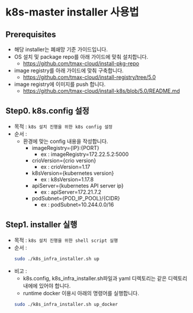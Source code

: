 # k8s-master installer 사용법

## Prerequisites
  * 해당 installer는 폐쇄망 기준 가이드입니다.
  * OS 설치 및 package repo를 아래 가이드에 맞춰 설치합니다.
    * https://github.com/tmax-cloud/install-pkg-repo
  * image registry를 아래 가이드에 맞춰 구축합니다.
    * https://github.com/tmax-cloud/install-registry/tree/5.0
  * image registry에 이미지를 push 합니다.  
    * https://github.com/tmax-cloud/install-k8s/blob/5.0/README.md

## Step0. k8s.config 설정
* 목적 : `k8s 설치 진행을 위한 k8s config 설정`
* 순서 : 
  * 환경에 맞는 config 내용을 작성합니다.
     * imageRegistry={IP}:{PORT}
       * ex : imageRegistry=172.22.5.2:5000
     * crioVersion={crio version}
       * ex : crioVersion=1.17
     * k8sVersion={kubernetes version}
       * ex : k8sVersion=1.17.8
     * apiServer={kubernetes API server ip}
       * ex : apiServer=172.21.7.2
     * podSubnet={POD_IP_POOL}/{CIDR}
       * ex : podSubnet=10.244.0.0/16

## Step1. installer 실행
* 목적 : `k8s 설치 진행을 위한 shell script 실행`
* 순서 : 
	```bash
  sudo ./k8s_infra_installer.sh up
	```
* 비고 :
    * k8s.config, k8s_infra_installer.sh파일과 yaml 디렉토리는 같은 디렉토리 내에에 있어야 합니다.
    * runtime docker 이용시 아래의 명령어를 실행합니다. 
    ```bash
    sudo ./k8s_infra_installer.sh up_docker
    ```    
